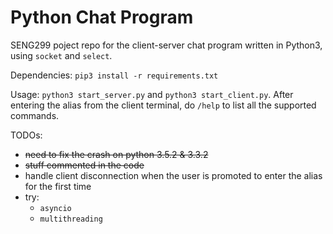# Python Chat Program
SENG299 poject repo for the client-server chat program written in Python3, using `socket` and `select`.

Dependencies: `pip3 install -r requirements.txt` 

Usage: `python3 start_server.py` and `python3 start_client.py`. After entering the alias from the client terminal, do `/help` to list all the supported commands.

TODOs:

  * <del>need to fix the crash on python 3.5.2 & 3.3.2</del>
  * <del>stuff commented in the code</del>
  * handle client disconnection when the user is promoted to enter the alias for the first time
  * try:
    * `asyncio`
    * `multithreading` 
